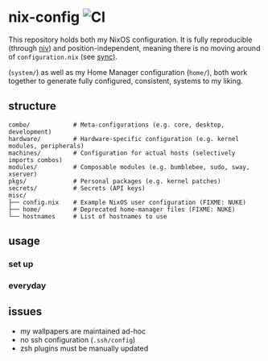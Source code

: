 # nix-config ![CI](https://github.com/lovesegfault/nix-config/workflows/CI/badge.svg)

This repository holds both my NixOS configuration. It is fully reproducible
(through [niv]) and position-independent, meaning there is no moving around of
`configuration.nix` (see [sync]).

(`system/`) as well as my Home
Manager configuration (`home/`), both work together to generate fully
configured, consistent, systems to my liking.

## structure
```
combo/            # Meta-configurations (e.g. core, desktop, development)
hardware/         # Hardware-specific configuration (e.g. kernel modules, peripherals)
machines/         # Configuration for actual hosts (selectively imports combos)
modules/          # Composable modules (e.g. bumblebee, sudo, sway, xserver)
pkgs/             # Personal packages (e.g. kernel patches)
secrets/          # Secrets (API keys)
misc/
├── config.nix    # Example NixOS user configuration (FIXME: NUKE)
├── home/         # Deprecated home-manager files (FIXME: NUKE)
└── hostnames     # List of hostnames to use
```

## usage
### set up
### everyday


## issues
* my wallpapers are maintained ad-hoc
* no ssh configuration (`.ssh/config`)
* zsh plugins must be manually updated


[niv]: https://github.com/nmattia/niv
[sync]: https://github.com/lovesegfault/nix-config/blob/master/sync
